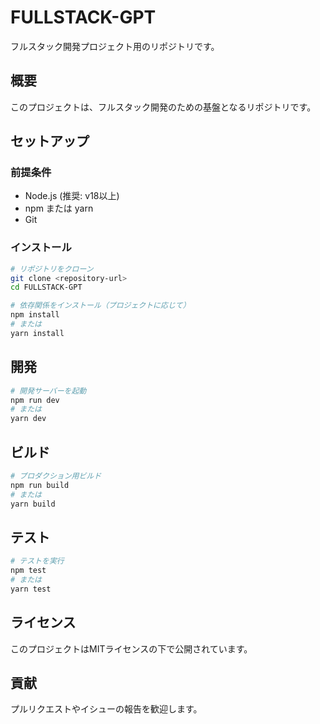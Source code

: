 # FULLSTACK-GPT

フルスタック開発プロジェクト用のリポジトリです。

## 概要

このプロジェクトは、フルスタック開発のための基盤となるリポジトリです。

## セットアップ

### 前提条件

- Node.js (推奨: v18以上)
- npm または yarn
- Git

### インストール

```bash
# リポジトリをクローン
git clone <repository-url>
cd FULLSTACK-GPT

# 依存関係をインストール（プロジェクトに応じて）
npm install
# または
yarn install
```

## 開発

```bash
# 開発サーバーを起動
npm run dev
# または
yarn dev
```

## ビルド

```bash
# プロダクション用ビルド
npm run build
# または
yarn build
```

## テスト

```bash
# テストを実行
npm test
# または
yarn test
```

## ライセンス

このプロジェクトはMITライセンスの下で公開されています。

## 貢献

プルリクエストやイシューの報告を歓迎します。 
